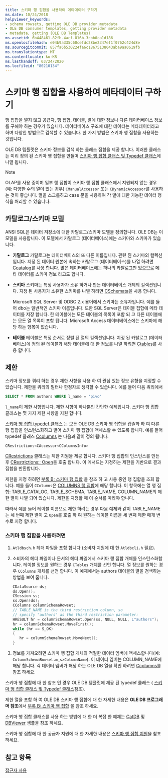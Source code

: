 ```yaml
---
title: 스키마 행 집합을 사용하여 메타데이터 구하기
ms.date: 10/24/2018
helpviewer_keywords:
- schema rowsets, getting OLE DB provider metadata
- OLE DB consumer templates, getting provider metadata
- metadata, getting (OLE DB Templates)
ms.assetid: 6b448461-82fb-4acf-816b-3cbb0ca1d186
ms.openlocfilehash: e04b9a335c60cefdc28be2347ef1f0762c424d8e
ms.sourcegitcommit: 857fa6b530224fa6c18675138043aba9aa0619fb
ms.translationtype: MT
ms.contentlocale: ko-KR
ms.lasthandoff: 03/24/2020
ms.locfileid: "80210134"
---
```

# <a name="obtaining-metadata-with-schema-rowsets"></a>스키마 행 집합을 사용하여 메타데이터 구하기

행 집합을 열지 않고 공급자, 행 집합, 테이블, 열에 대한 정보나 다른 데이터베이스 정보를 구해야 하는 경우가 있습니다. 데이터베이스 구조에 대한 데이터는 메타데이터라고 하며 다양한 방법으로 검색할 수 있습니다. 한 가지 방법은 스키마 행 집합을 사용하는 것입니다.

OLE DB 템플릿은 스키마 정보를 검색 하는 클래스 집합을 제공 합니다. 이러한 클래스는 미리 정의 된 스키마 행 집합을 만들며 [스키마 행 집합 클래스 및 Typedef 클래스](../../data/oledb/schema-rowset-classes-and-typedef-classes.md)에 나열 됩니다.

> [!NOTE]
> OLAP를 사용 중이며 일부 행 집합이 스키마 행 집합 클래스에서 지원되지 않는 경우(예: 다양한 수의 열이 있는 경우) `CManualAccessor` 또는 `CDynamicAccessor`를 사용하는 것이 좋습니다. 열을 스크롤하고 case 문을 사용하여 각 열에 대한 가능한 데이터 형식을 처리할 수 있습니다.

## <a name="catalogschema-model"></a>카탈로그/스키마 모델

ANSI SQL은 데이터 저장소에 대한 카탈로그/스키마 모델을 정의합니다. OLE DB는 이 모델을 사용합니다. 이 모델에서 카탈로그 (데이터베이스)에는 스키마와 스키마가 있습니다.

- **카탈로그** 카탈로그는 데이터베이스의 또 다른 이름입니다. 관련 된 스키마의 컬렉션입니다. 지정 된 데이터 원본에 속하는 카탈로그 (데이터베이스)를 나열 하려면 [Ccatalog](../../data/oledb/ccatalogs-ccataloginfo.md)를 사용 합니다. 많은 데이터베이스에는 하나의 카탈로그만 있으므로 메타 데이터를 스키마 정보 라고도 합니다.

- **스키마** 스키마는 특정 사용자가 소유 하거나 만든 데이터베이스 개체의 컬렉션입니다. 지정 된 사용자가 소유한 스키마를 나열 하려면 [CSchemata](../../data/oledb/cschemata-cschematainfo.md)을 사용 합니다.

   Microsoft SQL Server 및 ODBC 2.x 용어에서 스키마는 소유자입니다. 예를 들어 dbo는 일반적인 스키마 이름입니다. 또한 SQL Server은 테이블 집합에 메타 데이터를 저장 합니다. 한 테이블에는 모든 테이블의 목록이 포함 되 고 다른 테이블에는 모든 열 목록이 포함 됩니다. Microsoft Access 데이터베이스에는 스키마에 해당 하는 항목이 없습니다.

- **테이블** 테이블은 특정 순서로 정렬 된 열의 컬렉션입니다. 지정 된 카탈로그 (데이터베이스)에 정의 된 테이블과 해당 테이블에 대 한 정보를 나열 하려면 [Ctables](../../data/oledb/ctables-ctableinfo.md)를 사용 합니다.

## <a name="restrictions"></a>제한

스키마 정보를 쿼리 하는 경우 제한 사항을 사용 하 여 관심 있는 정보 유형을 지정할 수 있습니다. 제한을 쿼리의 필터나 한정자로 생각할 수 있습니다. 예를 들어 다음 쿼리에서

```sql
SELECT * FROM authors WHERE l_name = 'pivo'
```

`l_name`이 제한 사항입니다. 제한 사항이 하나뿐인 간단한 예제입니다. 스키마 행 집합 클래스는 몇 가지 제한 사항을 지원 합니다.

[스키마 행 집합 typedef 클래스](../../data/oledb/schema-rowset-classes-and-typedef-classes.md) 는 모든 OLE DB 스키마 행 집합을 캡슐화 하 여 다른 행 집합을 인스턴스화하고 열어 스키마 행 집합에 액세스할 수 있도록 합니다. 예를 들어 typedef 클래스 [Ccolumns](../../data/oledb/ccolumns-ccolumnsinfo.md) 는 다음과 같이 정의 됩니다.

```cpp
CRestrictions<CAccessor<CColumnsInfo>
```

[CRestrictions](../../data/oledb/crestrictions-class.md) 클래스는 제한 지원을 제공 합니다. 스키마 행 집합의 인스턴스를 만든 후 [CRestrictions:: Open](../../data/oledb/crestrictions-open.md)을 호출 합니다. 이 메서드는 지정하는 제한을 기반으로 결과 집합을 반환합니다.

제한을 지정 하려면 [부록 B: 스키마 행 집합](/previous-versions/windows/desktop/ms712921(v=vs.85)) 을 참조 하 고 사용 중인 행 집합을 조회 합니다. 예를 들어 `CColumns`은 [COLUMNS 행 집합](/previous-versions/windows/desktop/ms723052(v=vs.85))에 해당 합니다. 이 항목에는 열 행 집합: TABLE_CATALOG, TABLE_SCHEMA, TABLE_NAME, COLUMN_NAME의 제한 열이 나열 되어 있습니다. 제한을 지정할 때 이 순서를 따라야 합니다.

따라서 예를 들어 테이블 이름으로 제한 하려는 경우 다음 예제와 같이 TABLE_NAME는 세 번째 제한 열이 고 `Open`를 호출 하 여 원하는 테이블 이름을 세 번째 제한 매개 변수로 지정 합니다.

### <a name="to-use-schema-rowsets"></a>스키마 행 집합을 사용하려면

1. `Atldbsch.h` 헤더 파일을 포함 합니다 (소비자 지원에 대 한 `Atldbcli.h` 필요).

1. 소비자의 헤더 파일이나 문서의 헤더 파일에서 스키마 행 집합 개체를 인스턴스화합니다. 테이블 정보를 원하는 경우 `CTables` 개체를 선언 합니다. 열 정보를 원하는 경우 `CColumns` 개체를 선언 합니다. 이 예제에서는 authors 테이블의 열을 검색하는 방법을 보여 줍니다.

    ```cpp
    CDataSource ds;
    ds.Open();
    CSession ss;
    ss.Open(ds);
    CColumns columnSchemaRowset;
    // TABLE_NAME is the third restriction column, so
    // specify "authors" as the third restriction parameter:
    HRESULT hr = columnSchemaRowset.Open(ss, NULL, NULL, L"authors");
    hr = columnSchemaRowset.MoveFirst();
    while (hr == S_OK)
    {
       hr = columnSchemaRowset.MoveNext();
    }
    ```

1. 정보를 가져오려면 스키마 행 집합 개체의 적절한 데이터 멤버에 액세스합니다(예: `ColumnSchemaRowset.m_szColumnName`). 이 데이터 멤버는 COLUMN_NAME에 해당 합니다. 각 데이터 멤버가 해당 하는 OLE DB 열을 확인 하려면 [Ccolumns](../../data/oledb/ccolumns-ccolumnsinfo.md)를 참조 하세요.

스키마 행 집합에 대 한 참조 인 경우 OLE DB 템플릿에 제공 된 typedef 클래스 ( [스키마 행 집합 클래스 및 Typedef 클래스](../../data/oledb/schema-rowset-classes-and-typedef-classes.md)참조).

제한 열을 포함 하 여 OLE DB 스키마 행 집합에 대 한 자세한 내용은 **OLE DB 프로그래머 참조**에서 [부록 B: 스키마 행 집합](/previous-versions/windows/desktop/ms712921(v=vs.85)) 을 참조 하세요.

스키마 행 집합 클래스를 사용 하는 방법에 대 한 더 복잡 한 예제는 [CatDB](https://github.com/Microsoft/VCSamples/tree/master/VC2010Samples/ATL/OLEDB/Consumer) 및 [DBViewer](https://github.com/Microsoft/VCSamples/tree/master/VC2010Samples/ATL/OLEDB/Consumer) 샘플을 참조 하세요.

스키마 행 집합에 대 한 공급자 지원에 대 한 자세한 내용은 [스키마 행 집합 지원](../../data/oledb/supporting-schema-rowsets.md)을 참조 하세요.

## <a name="see-also"></a>참고 항목

[접근자 사용](../../data/oledb/using-accessors.md)
